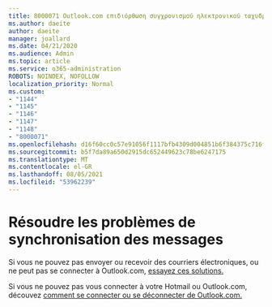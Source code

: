 ```yaml
---
title: 8000071 Outlook.com επιδιόρθωση συγχρονισμού ηλεκτρονικού ταχυδρομείου - ΓΑΛΛΙΚΆ
ms.author: daeite
author: daeite
manager: joallard
ms.date: 04/21/2020
ms.audience: Admin
ms.topic: article
ms.service: o365-administration
ROBOTS: NOINDEX, NOFOLLOW
localization_priority: Normal
ms.custom:
- "1144"
- "1145"
- "1146"
- "1147"
- "1148"
- "8000071"
ms.openlocfilehash: d16f60cc0c57e91056f1117bfb4309d004851b6f384375c716fccc3ac0b280fd
ms.sourcegitcommit: b5f7da89a650d2915dc652449623c78be6247175
ms.translationtype: MT
ms.contentlocale: el-GR
ms.lasthandoff: 08/05/2021
ms.locfileid: "53962239"
---
```

# <a name="rsoudre-les-problmes-de-synchronisation-des-messages"></a>Résoudre les problèmes de synchronisation des messages

Si vous ne pouvez pas envoyer ou recevoir des courriers électroniques, ou ne peut pas se connecter à Outlook.com, [essayez ces solutions.](https://support.office.com/fr-fr/article/résoudre-les-problèmes-de-synchronisation-des-messages-outlook-com-d39e3341-8d79-4bf1-b3c7-ded602233642?ui=fr-FR&rs=fr-FR&ad=FR?wt.mc_id=Office_Outlook_com_Alchemy)

Si vous ne pouvez pas vous connecter à votre Hotmail ou Outlook.com, découvez [comment se connecter ou se déconnecter de Outlook.com.](https://support.office.com/fr-fr/article/comment-se-connecter-et-se-déconnecter-d-outlook-com-e08eb8ac-ac27-49f4-a400-a47311e1ee7e?wt.mc_id=Office_Outlook_com_Alchemy)